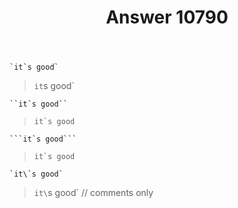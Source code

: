 ﻿---
title: "Answer 10790"
se.owner.user_id: 337540
se.owner.display_name: "Victor VosMottor"
se.owner.link: "https://ru.meta.stackoverflow.com/users/337540/victor-vosmottor"
se.answer_id: 10790
se.question_id: 10789
se.post_type: answer
se.is_accepted: True
---
<pre><code>`it`s good`
</code></pre>
<blockquote>
<p><code>it</code>s good`</p>
</blockquote>
<pre><code>``it`s good``
</code></pre>
<blockquote>
<p><code>it`s good</code></p>
</blockquote>
<pre><code>```it`s good```
</code></pre>
<blockquote>
<p><code>it`s good</code></p>
</blockquote>
<pre><code>`it\`s good`
</code></pre>
<blockquote>
<p><code>it\</code>s good` // comments only</p>
</blockquote>

